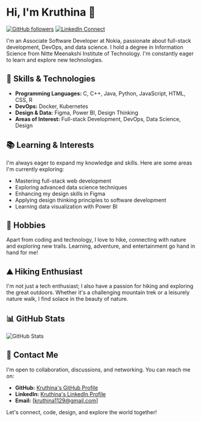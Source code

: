# Hi, I'm Kruthina 👋

[![GitHub followers](https://img.shields.io/github/followers/Kruthina?label=Follow&style=social)](https://github.com/Kruthina)
[![LinkedIn Connect](https://img.shields.io/badge/LinkedIn-Connect-blue)](https://www.linkedin.com/in/kruthina-u-5515a6239/)

I'm an Associate Software Developer at Nokia, passionate about full-stack development, DevOps, and data science. I hold a degree in Information Science from Nitte Meenakshi Institute of Technology. I'm constantly eager to learn and explore new technologies.

## 🚀 Skills & Technologies

- **Programming Languages:** C, C++, Java, Python, JavaScript, HTML, CSS, R
- **DevOps:** Docker, Kubernetes
- **Design & Data:** Figma, Power BI, Design Thinking
- **Areas of Interest:** Full-stack Development, DevOps, Data Science, Design

## 📚 Learning & Interests

I'm always eager to expand my knowledge and skills. Here are some areas I'm currently exploring:

- Mastering full-stack web development
- Exploring advanced data science techniques
- Enhancing my design skills in Figma
- Applying design thinking principles to software development
- Learning data visualization with Power BI

## 📖 Hobbies

Apart from coding and technology, I love to hike, connecting with nature and exploring new trails. Learning, adventure, and entertainment go hand in hand for me!

## ⛰️ Hiking Enthusiast

I'm not just a tech enthusiast; I also have a passion for hiking and exploring the great outdoors. Whether it's a challenging mountain trek or a leisurely nature walk, I find solace in the beauty of nature.

## 📊 GitHub Stats

![GitHub Stats](https://github-readme-stats.vercel.app/api?username=Kruthina&show_icons=true&theme=radical)

## 💼 Contact Me

I'm open to collaboration, discussions, and networking. You can reach me on:

- **GitHub:** [Kruthina's GitHub Profile](https://github.com/Kruthina)
- **LinkedIn:** [Kruthina's LinkedIn Profile](https://www.linkedin.com/in/kruthina-u-5515a6239/)
- **Email:** [kruthina1129@gmail.com]

Let's connect, code, design, and explore the world together!


